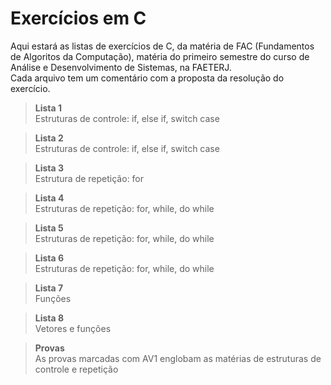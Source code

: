 # Exercícios em C
Aqui estará as listas de exercícios de C, da matéria de FAC (Fundamentos de Algoritos da Computação), matéria do primeiro semestre do curso de Análise e Desenvolvimento de Sistemas, na FAETERJ. <br>
Cada arquivo tem um comentário com a proposta da resolução do exercício.

> **Lista 1** <br> Estruturas de controle: if, else if, switch case <br>

> **Lista 2** <br> Estruturas de controle: if, else if, switch case <br>

> **Lista 3** <br> Estrutura de repetição: for

> **Lista 4** <br> Estruturas de repetição: for, while, do while

> **Lista 5** <br> Estruturas de repetição: for, while, do while

> **Lista 6** <br> Estruturas de repetição: for, while, do while

> **Lista 7** <br> Funções

> **Lista 8** <br> Vetores e funções

> **Provas** <br> As provas marcadas com AV1 englobam as matérias de estruturas de controle e repetição

